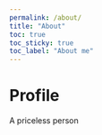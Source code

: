 ```yaml
---
permalink: /about/
title: "About"
toc: true
toc_sticky: true
toc_label: "About me"
---
```


# Profile
A priceless person